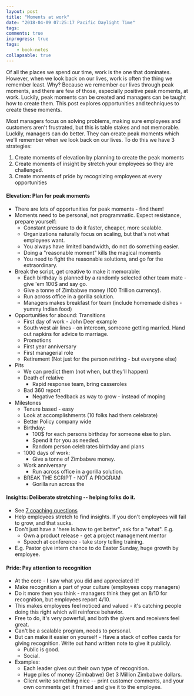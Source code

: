 ```yaml
---
layout: post
title: "Moments at work"
date: "2018-04-09 07:25:17 Pacific Daylight Time"
tags:
comments: true
inprogress: true
tags:
    - book-notes
collapsable: true
---
```


Of all the places we spend our time, work is the one that dominates. However, when we look back on our lives, work is often the thing we remember least. Why? Because we remember our lives through peak moments, and there are few of those, especially positive peak moments, at work.  Luckily, peak moments can be created and managers can be taught how to create them. This post explores opportunities and techniques to create these moments.

Most managers focus on solving problems, making sure employees and customers aren't frustrated, but this is table stakes and not memorable.  Luckily, managers can do better. They can create peak moments which we'll remember when we look back on our lives. To do this we have 3 strategies:

1. Create moments of elevation by planning to create the peak moments
1. Create moments of insight by stretch your employees so they are challenged.
1. Create moments of pride by recognizing employees at every opportunities


#### Elevation: Plan for peak moments

* There are lots of opportunities for peak moments - find them!
* Moments need to be personal, not programmatic. Expect resistance, prepare yourself:
    * Constant pressure to do it faster, cheaper, more scalable.
    * Organizations naturally focus on scaling, but that's not what employees want.
    * You always have limited bandwidth, do not do something easier.
    * Doing a "reasonable moment" kills the magical moments
    * You need to fight the reasonable solutions, and go for the extraordinary.
* Break the script, get creative to make it memorable:
    * Each birthday is planned by a randomly selected other team mate - give 'em 100$ and say go.
    * Give a tonne of Zimbabwe money (100 Trillion currency).
    * Run across office in a gorilla solution.
    * Managers makes breakfast for team (include homemade dishes - yummy Indian food)
* Opportunities for  abound: Transitions
    * First day of work - John Deer example
    * South west air lines - on intercom, someone getting married.  Hand out napkins for advice to marriage.
    * Promotions
    * First year anniversary
    * First managerial role
    * Retirement (Not just for the person retiring - but everyone else)
* Pits
    * We can predict them (not when, but they'll happen)
    * Death of relative
        * Rapid response team, bring casseroles
    * Bad 360 report
        * Negative feedback as way to grow - instead of moping
* Milestones
    * Tenure based  - easy
    * Look at accomplishments (10 folks had them celebrate)
    * Better Policy company wide
    * Birthday:
        * 100$ for each persons birthday for someone else to plan.
        * Spend it for you as needed.
        * Random person celebrates birthday and plans
    * 1000 days of work:
        * Give a tonne of Zimbabwe money.
    * Work anniversary
        *  Run across office in a gorilla solution.
    * BREAK THE SCRIPT - NOT A PROGRAM
        *  Gorilla run across the

#### Insights: Deliberate stretching -- helping folks do it.

* See [7 coaching questions](~/Coaching-questions)
* Help employees stretch to find insights. If you don't employees will fail to grow, and that sucks.
* Don't just have a 'here is how to get better", ask for a "what". E.g.
    * Own a product release - get a project management mentor
    * Speech at conference - take story telling training.
* E.g. Pastor give intern chance to do Easter Sunday, huge growth by employee.

#### Pride: Pay attention to recognition

* At the core - I saw what you did and appreciated it!
* Make recognition a part of your culture (employees copy managers)
* Do it more then you think - managers think they get an 8/10 for recognition, but employees report 4/10.
* This makes employees feel noticed and valued - it's catching people doing this right which will reinforce behavior.
* Free to do, it's very powerful, and both the givers and receivers feel great.
* Can't be a scalable program, needs to personal.
* But can make it easier on yourself - Have a stack of coffee cards for giving recognition. Write out hand written note to give it publicly.
    *  Public is good.
     * Social.
* Examples:
    * Each leader gives out their own type of recognition.
    * Huge piles of money (Zimbabwe) Get 3 Million Zimbabwe dollars.
    * Client write something nice -- print customer comments, and your own comments get it framed and give it to the employee.
